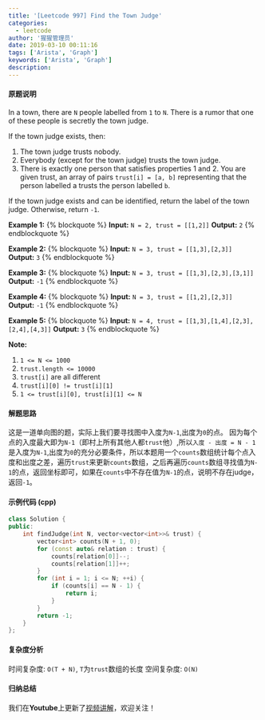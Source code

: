 ```yaml
---
title: '[Leetcode 997] Find the Town Judge'
categories:
  - leetcode
author: '猩猩管理员'
date: 2019-03-10 00:11:16
tags: ['Arista', 'Graph']
keywords: ['Arista', 'Graph']
description:
---
```

#### 原题说明
In a town, there are `N` people labelled from `1` to `N`.  There is a rumor that one of these people is secretly the town judge.

If the town judge exists, then:
1. The town judge trusts nobody.
2. Everybody (except for the town judge) trusts the town judge.
3. There is exactly one person that satisfies properties 1 and 2.
You are given trust, an array of pairs `trust[i] = [a, b]` representing that the person labelled a trusts the person labelled `b`.

If the town judge exists and can be identified, return the label of the town judge.  Otherwise, return `-1`.

**Example 1:**
{% blockquote %}
**Input:** `N = 2, trust = [[1,2]]`
**Output:** `2`
{% endblockquote %}

**Example 2:**
{% blockquote %}
**Input:** `N = 3, trust = [[1,3],[2,3]]`
**Output:** `3`
{% endblockquote %}

**Example 3:**
{% blockquote %}
**Input:** `N = 3, trust = [[1,3],[2,3],[3,1]]`
**Output:** `-1`
{% endblockquote %}

**Example 4:**
{% blockquote %}
**Input:** `N = 3, trust = [[1,2],[2,3]]`
**Output:** `-1`
{% endblockquote %}

**Example 5:**
{% blockquote %}
**Input:** `N = 4, trust = [[1,3],[1,4],[2,3],[2,4],[4,3]]`
**Output:** `3`
{% endblockquote %}

**Note:**
1. `1 <= N <= 1000`
2. `trust.length <= 10000`
3. `trust[i]` are all different
4. `trust[i][0] != trust[i][1]`
5. `1 <= trust[i][0], trust[i][1] <= N`
<!-- more -->

#### 解题思路
这是一道单向图的题，实际上我们要寻找图中入度为`N-1`,出度为`0`的点。
因为每个点的入度最大即为`N-1`（即村上所有其他人都`trust`他）,所以`入度 - 出度 = N - 1`是入度为`N-1`,出度为`0`的充分必要条件，所以本题用一个`counts`数组统计每个点入度和出度之差，遍历`trust`来更新`counts`数组，之后再遍历`counts`数组寻找值为`N-1`的点，返回坐标即可，如果在`counts`中不存在值为`N-1`的点，说明不存在judge，返回`-1`。

#### 示例代码 (cpp)
```cpp
class Solution {
public:
    int findJudge(int N, vector<vector<int>>& trust) {
        vector<int> counts(N + 1, 0);
        for (const auto& relation : trust) {
            counts[relation[0]]--;
            counts[relation[1]]++;
        }
        for (int i = 1; i <= N; ++i) {
            if (counts[i] == N - 1) {
                return i;
            }
        }
        return -1;
    }
};
```

#### 复杂度分析
时间复杂度: `O(T + N)`, `T`为`trust`数组的长度
空间复杂度: `O(N)`

#### 归纳总结
我们在**Youtube**上更新了[视频讲解](https://youtu.be/clkmS3_AP2w)，欢迎关注！